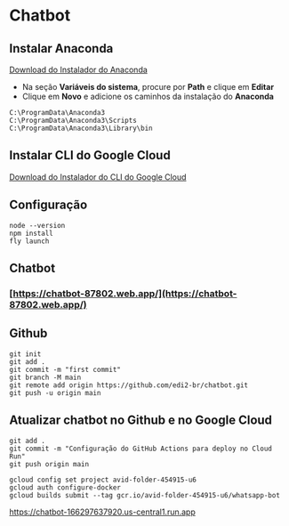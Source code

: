 # Chatbot

## Instalar Anaconda
[Download do Instalador do Anaconda](https://repo.anaconda.com/archive/Anaconda3-2024.10-1-Windows-x86_64.exe)

* Na seção **Variáveis do sistema**, procure por **Path** e clique em **Editar**
* Clique em **Novo** e adicione os caminhos da instalação do **Anaconda**

```shell
C:\ProgramData\Anaconda3
C:\ProgramData\Anaconda3\Scripts
C:\ProgramData\Anaconda3\Library\bin
```

## Instalar CLI do Google Cloud
[Download do Instalador do CLI do Google Cloud](https://dl.google.com/dl/cloudsdk/channels/rapid/GoogleCloudSDKInstaller.exe?hl=pt-br)

## Configuração
```shell
node --version
npm install
fly launch
```
## Chatbot
### [https://chatbot-87802.web.app/](https://chatbot-87802.web.app/)

## Github
```shell
git init
git add .
git commit -m "first commit"
git branch -M main
git remote add origin https://github.com/edi2-br/chatbot.git
git push -u origin main
```

## Atualizar chatbot no Github e no Google Cloud
```shell
git add .
git commit -m "Configuração do GitHub Actions para deploy no Cloud Run"
git push origin main
```

```shell
gcloud config set project avid-folder-454915-u6
gcloud auth configure-docker
gcloud builds submit --tag gcr.io/avid-folder-454915-u6/whatsapp-bot
```

https://chatbot-166297637920.us-central1.run.app
